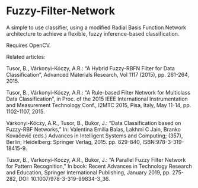 # Fuzzy-Filter-Network
A simple to use classifier, using a modified Radial Basis Function Network architecture to achieve a flexible, fuzzy inference-based classification.

Requires OpenCV.

Related articles:

Tusor, B., Várkonyi-Kóczy, A.R.: “A Hybrid Fuzzy-RBFN Filter for Data Classification”, Advanced Materials Research, Vol 1117 (2015), pp. 261-264, 2015.

Tusor, B., Várkonyi-Kóczy, A.R.: “A Rule-based Filter Network for Multiclass Data Classification”, in Proc. of the 2015 IEEE International Instrumentation and Measurement Technology Conf., I2MTC 2015, Pisa, Italy, May 11-14, pp. 1102-1107, 2015.

Várkonyi-Kóczy, A.R., Tusor, B., Bukor, J.: “Data Classification based on Fuzzy-RBF Networks,” In: Valentina Emilia Balas, Lakhmi C Jain, Branko Kovačević (eds.) Advances in Intelligent Systems and Computing; (357), Berlin; Heidelberg: Springer Verlag, 2015. pp. 829-840, ISBN:978-3-319-18415-9.

Tusor, B., Varkonyi-Koczy, A.R., Bukor, J.: “A Parallel Fuzzy Filter Network for Pattern Recognition," In book: Recent Advances in Technology Research and Education, Springer International Publishing, January 2019, pp. 275-282, DOI: 10.1007/978-3-319-99834-3_36.
